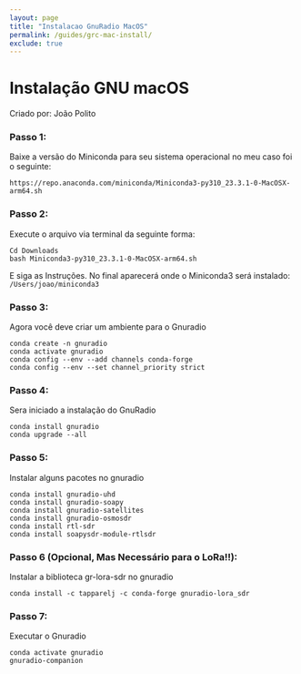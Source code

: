 ```yaml
---
layout: page
title: "Instalacao GnuRadio MacOS"
permalink: /guides/grc-mac-install/
exclude: true
---
```


# Instalação GNU macOS 
Criado por: João Polito

### Passo 1:

Baixe a versão do Miniconda para seu sistema operacional no meu caso foi o seguinte:
```
https://repo.anaconda.com/miniconda/Miniconda3-py310_23.3.1-0-MacOSX-arm64.sh
```

### Passo 2:

Execute o arquivo via terminal da seguinte forma:
```
Cd Downloads
bash Miniconda3-py310_23.3.1-0-MacOSX-arm64.sh
```
E siga as Instruções.
No final aparecerá onde o  Miniconda3 será instalado: ```/Users/joao/miniconda3```


### Passo 3:

Agora você deve criar um ambiente para o Gnuradio
```
conda create -n gnuradio
conda activate gnuradio
conda config --env --add channels conda-forge
conda config --env --set channel_priority strict
```

### Passo 4:

Sera iniciado a instalação do GnuRadio
```
conda install gnuradio
conda upgrade --all
```

### Passo 5:

Instalar alguns pacotes no gnuradio
```
conda install gnuradio-uhd
conda install gnuradio-soapy
conda install gnuradio-satellites
conda install gnuradio-osmosdr
conda install rtl-sdr
conda install soapysdr-module-rtlsdr
```

### Passo 6 (Opcional, Mas Necessário para o LoRa!!):

Instalar a biblioteca gr-lora-sdr no gnuradio
```
conda install -c tapparelj -c conda-forge gnuradio-lora_sdr
```
### Passo 7:

Executar o Gnuradio
```
conda activate gnuradio
gnuradio-companion
```
